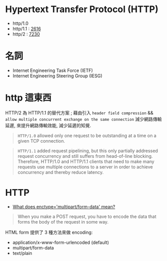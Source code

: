 # Hypertext Transfer Protocol (HTTP)

- http/1.0
- http/1.1 : [2616](https://tools.ietf.org/html/rfc2616)
- http/2   : [7230](https://tools.ietf.org/html/rfc7230)



# 名詞

- Internet Engineering Task Force (IETF)
- Internet Engineering Steering Group (IESG)



# http 這東西

HTTP/2 為 HTTP/1.1 的替代方案 ; 藉由引入 `header field compression` && `allow multiple concurrent exchange on the same connection` 減少網路傳輸延遲, 來提升網路傳輸效能, 減少延遲的知覺.

> `HTTP/1.0` allowed only one request to be outstanding at
   a time on a given TCP connection.

> `HTTP/1.1` added request pipelining,
   but this only partially addressed request concurrency and still
   suffers from head-of-line blocking.  Therefore, HTTP/1.0 and HTTP/1.1
   clients that need to make many requests use multiple connections to a
   server in order to achieve concurrency and thereby reduce latency.

# HTTP

- [What does enctype='multipart/form-data' mean?](https://stackoverflow.com/questions/4526273/what-does-enctype-multipart-form-data-mean)

> When you make a POST request, you have to encode the data that forms the body of the request in some way.

HTML form 提供了 3 種方法來做 encoding:

- application/x-www-form-urlencoded (default)
- multipart/form-data
- text/plain
